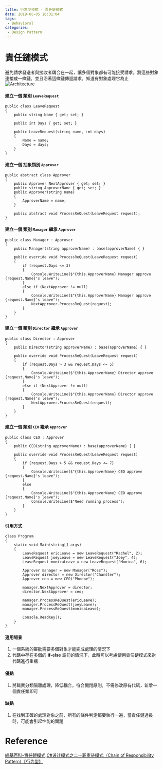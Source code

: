 ```yaml
---
title: 行為型模式 - 責任鏈模式
date: 2019-06-05 16:31:04
tags:
 - Behavioral
categories: 
 - Design Pattern
---
```


# 責任鏈模式
避免請求發送者與接收者耦合在一起，讓多個對象都有可能接受請求，將這些對象連接成一條鏈，並且沿著這條鏈傳遞請求，知道有對象處理它為止
![Architecture](1.png)

#### 建立一個 類別 `LeaveRequest`
    public class LeaveRequest
    {
        public string Name { get; set; }

        public int Days { get; set; }

        public LeaveRequest(string name, int days)
        {
            Name = name;
            Days = days;
        }
    }

#### 建立一個 抽象類別 `Approver`
    public abstract class Approver
    {
        public Approver NextApprover { get; set; }
        public string ApproverName { get; set; }
        public Approver(string name)
        {
            ApproverName = name;
        }

        public abstract void ProcessReQuest(LeaveRequest request);
    }

#### 建立一個 類別 `Manager` 繼承 `Approver`
    public class Manager : Approver
    {
        public Manager(string approverName) : base(approverName) { }

        public override void ProcessReQuest(LeaveRequest request)
        {
            if (request.Days <= 3)
            {
                Console.WriteLine($"{this.ApproverName} Manager approve {request.Name}'s leave");
            }
            else if (NextApprover != null)
            {
                Console.WriteLine($"{this.ApproverName} Manager approve {request.Name}'s leave");
                NextApprover.ProcessReQuest(request);
            }
        }
    }

#### 建立一個 類別 `Director` 繼承 `Approver`
    public class Director : Approver
    {
        public Director(string approverName) : base(approverName) { }

        public override void ProcessReQuest(LeaveRequest request)
        {
            if (request.Days > 3 && request.Days <= 5)
            {
                Console.WriteLine($"{this.ApproverName} Director approve {request.Name}'s leave");
            }
            else if (NextApprover != null)
            {
                Console.WriteLine($"{this.ApproverName} Director approve {request.Name}'s leave");
                NextApprover.ProcessReQuest(request);
            }
        }
    }

#### 建立一個 類別 `CEO` 繼承 `Approver`
    public class CEO : Approver
    {
        public CEO(string approverName) : base(approverName) { }

        public override void ProcessReQuest(LeaveRequest request)
        {
            if (request.Days > 5 && request.Days <= 7)
            {
                Console.WriteLine($"{this.ApproverName} CEO approve {request.Name}'s leave");
            }
            else
            {
                Console.WriteLine($"{this.ApproverName} CEO approve {request.Name}'s leave");
                Console.WriteLine($"Need running process");
            }
        }
    }

#### 引用方式
    class Program
    {
        static void Main(string[] args)
        {
            LeaveRequest ericLeave = new LeaveRequest("Rachel", 2);
            LeaveRequest joeyLeave = new LeaveRequest("Joey", 4);
            LeaveRequest monicaLeave = new LeaveRequest("Monica", 6);

            Approver manager = new Manager("Ross");
            Approver director = new Director("Chandler");
            Approver ceo = new CEO("Phoebe");

            manager.NextApprover = director;
            director.NextApprover = ceo;

            manager.ProcessReQuest(ericLeave);
            manager.ProcessReQuest(joeyLeave);
            manager.ProcessReQuest(monicaLeave);

            Console.ReadKey();
        }
    }

#### 適用場景
1. 一個系統的審批需要多個對象才能完成處理的情況下
2. 代碼中存在多個的 **if-else** 語句的情況下，此時可以考慮使用責任鏈模式來對代碼進行重構

#### 優點
1. 將職責分類隔離處理，降低耦合，符合開閉原則，不需修改原有代碼，新增一個責任類即可

#### 缺點
1. 在找到正確的處理對象之前，所有的條件判定都要執行一遍，當責任鏈過長時，可能會引起性能的問題

# Reference
[維基百科-責任鏈模式](https://zh.wikipedia.org/wiki/%E8%B4%A3%E4%BB%BB%E9%93%BE%E6%A8%A1%E5%BC%8F)
[C#设计模式之二十职责链模式（Chain of Responsibility Pattern）【行为型】](https://www.cnblogs.com/PatrickLiu/p/8109100.html)